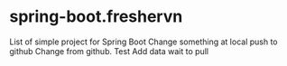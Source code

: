 # spring-boot.freshervn
List of simple project for Spring Boot
Change something at local push to github
Change from github.
Test
Add data wait to pull
